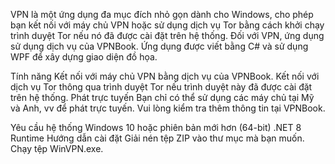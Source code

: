 VPN là một ứng dụng đa mục đích nhỏ gọn dành cho Windows, cho phép bạn kết nối với máy chủ VPN hoặc sử dụng dịch vụ Tor bằng cách khởi chạy trình duyệt Tor nếu nó đã được cài đặt trên hệ thống. Đối với VPN, ứng dụng sử dụng dịch vụ của VPNBook. Ứng dụng được viết bằng C# và sử dụng WPF để xây dựng giao diện đồ họa.



Tính năng
Kết nối với máy chủ VPN bằng dịch vụ của VPNBook.
Kết nối với dịch vụ Tor thông qua trình duyệt Tor nếu trình duyệt này đã được cài đặt trên hệ thống.
Phát trực tuyến
Bạn chỉ có thể sử dụng các máy chủ tại Mỹ và Anh, vv để phát trực tuyến. Vui lòng kiểm tra thêm thông tin tại VPNBook.

Yêu cầu hệ thống
Windows 10 hoặc phiên bản mới hơn (64-bit)
.NET 8 Runtime
Hướng dẫn cài đặt
Giải nén tệp ZIP vào thư mục mà bạn muốn.
Chạy tệp WinVPN.exe.